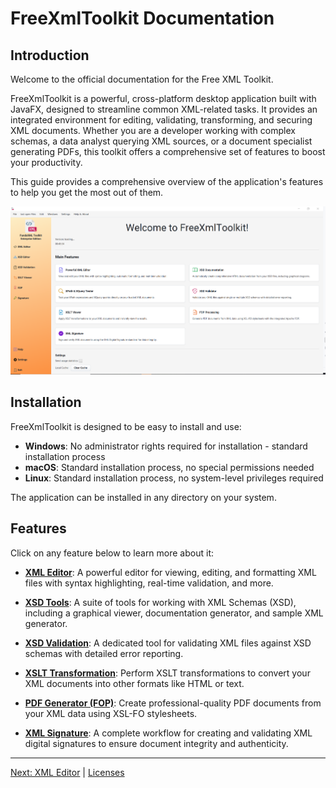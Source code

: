 # FreeXmlToolkit Documentation

## Introduction

Welcome to the official documentation for the Free XML Toolkit.

FreeXmlToolkit is a powerful, cross-platform desktop application built with JavaFX, designed to streamline common XML-related tasks. It provides an integrated environment for editing, validating, transforming, and securing XML documents. Whether you are a developer working with complex schemas, a data analyst querying XML sources, or a document specialist generating PDFs, this toolkit offers a comprehensive set of features to boost your productivity.

This guide provides a comprehensive overview of the application's features to help you get the most out of them.

![Screenshot of the main application window](img/app.png)

## Installation

FreeXmlToolkit is designed to be easy to install and use:

- **Windows**: No administrator rights required for installation - standard installation process
- **macOS**: Standard installation process, no special permissions needed
- **Linux**: Standard installation process, no system-level privileges required

The application can be installed in any directory on your system.

## Features

Click on any feature below to learn more about it:

-   **[XML Editor](xml-controller.md)**: A powerful editor for viewing, editing, and formatting XML files with syntax highlighting, real-time validation, and more.

-   **[XSD Tools](xsd-controller.md)**: A suite of tools for working with XML Schemas (XSD), including a graphical viewer, documentation generator, and sample XML generator.

-   **[XSD Validation](xsd-validation-controller.md)**: A dedicated tool for validating XML files against XSD schemas with detailed error reporting.

-   **[XSLT Transformation](xslt-controller.md)**: Perform XSLT transformations to convert your XML documents into other formats like HTML or text.

-   **[PDF Generator (FOP)](fop-controller.md)**: Create professional-quality PDF documents from your XML data using XSL-FO stylesheets.

-   **[XML Signature](signature-controller.md)**: A complete workflow for creating and validating XML digital signatures to ensure document integrity and authenticity.

---

[Next: XML Editor](xml-controller.md) | [Licenses](licenses.md)
